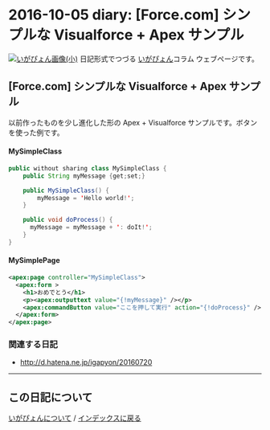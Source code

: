 2016-10-05 diary: [Force.com] シンプルな Visualforce + Apex サンプル
=====================================================================================================
[![いがぴょん画像(小)](https://igapyon.github.io/diary/images/iga200306s.jpg "いがぴょん")](https://igapyon.github.io/diary/memo/memoigapyon.html) 日記形式でつづる [いがぴょん](https://igapyon.github.io/diary/memo/memoigapyon.html)コラム ウェブページです。

## [Force.com] シンプルな Visualforce + Apex サンプル

以前作ったものを少し進化した形の Apex + Visualforce サンプルです。ボタンを使った例です。


#### MySimpleClass

```java
public without sharing class MySimpleClass {
    public String myMessage {get;set;}

    public MySimpleClass() {
        myMessage = 'Hello world!';
    }

    public void doProcess() {
      myMessage = myMessage + ': doIt!';
    }
}
```


#### MySimplePage

```xml
<apex:page controller="MySimpleClass">
  <apex:form >  
    <h1>おめでとう</h1>
    <p><apex:outputtext value="{!myMessage}" /></p>
    <apex:commandButton value="ここを押して実行" action="{!doProcess}" />
  </apex:form>
</apex:page>
```


### 関連する日記

* http://d.hatena.ne.jp/igapyon/20160720



----------------------------------------------------------------------------------------------------

## この日記について
[いがぴょんについて](http://www.igapyon.jp/igapyon/diary/memo/memoigapyon.html) / [インデックスに戻る](https://igapyon.github.io/diary/idxall.html)
